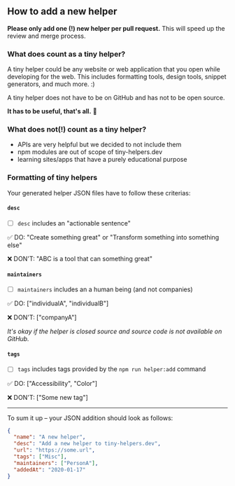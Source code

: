 ## How to add a new helper

**Please only add one (!) new helper per pull request.** This will speed up the review and merge process.

### What does count as a tiny helper?

A tiny helper could be any website or web application that you open while developing for the web. This includes formatting tools, design tools, snippet generators, and much more. :)

A tiny helper does not have to be on GitHub and has not to be open source.

**It has to be useful, that's all.** 🎉

### What does not(!) count as a tiny helper?

- APIs are very helpful but we decided to not include them
- npm modules are out of scope of tiny-helpers.dev
- learning sites/apps that have a purely educational purpose

### Formatting of tiny helpers

Your generated helper JSON files have to follow these criterias:

#### `desc`

- [ ] `desc` includes an "actionable sentence"

✅ DO: "Create something great" or "Transform something into something else"

❌ DON'T: "ABC is a tool that can something great"

#### `maintainers`

- [ ] `maintainers` includes an a human being (and not companies)

✅ DO: ["individualA", "individualB"]

❌ DON'T: ["companyA"]

_It's okay if the helper is closed source and source code is not available on GitHub._

#### `tags`

- [ ] `tags` includes tags provided by the `npm run helper:add` command

✅ DO: ["Accessibility", "Color"]

❌ DON'T: ["Some new tag"]

---

To sum it up – your JSON addition should look as follows:

```json
{
  "name": "A new helper",
  "desc": "Add a new helper to tiny-helpers.dev",
  "url": "https://some.url",
  "tags": ["Misc"],
  "maintainers": ["PersonA"],
  "addedAt": "2020-01-17"
}
```

